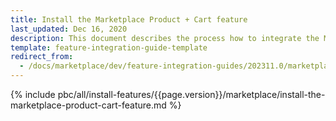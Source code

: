 ```yaml
---
title: Install the Marketplace Product + Cart feature
last_updated: Dec 16, 2020
description: This document describes the process how to integrate the Marketplace Product + Cart feature into a Spryker project.
template: feature-integration-guide-template
redirect_from:
  - /docs/marketplace/dev/feature-integration-guides/202311.0/marketplace-product-cart-feature-integration.html
---
```


{% include pbc/all/install-features/{{page.version}}/marketplace/install-the-marketplace-product-cart-feature.md %} <!-- To edit, see /_includes/pbc/all/install-features/202311.0/marketplace/install-the-marketplace-product-cart-feature.md -->
